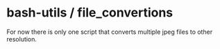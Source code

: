 # bash-utils / file_convertions

For now there is only one script that converts multiple jpeg files to other resolution.
